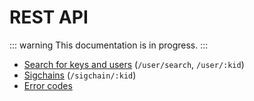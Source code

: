 # REST API

::: warning
This documentation is in progress.
:::

- [Search for keys and users](/docs/restapi/user.md) (`/user/search`, `/user/:kid`)
- [Sigchains](/docs/restapi/sigchain.md) (`/sigchain/:kid`)
- [Error codes](/docs/restapi/errors.md)
